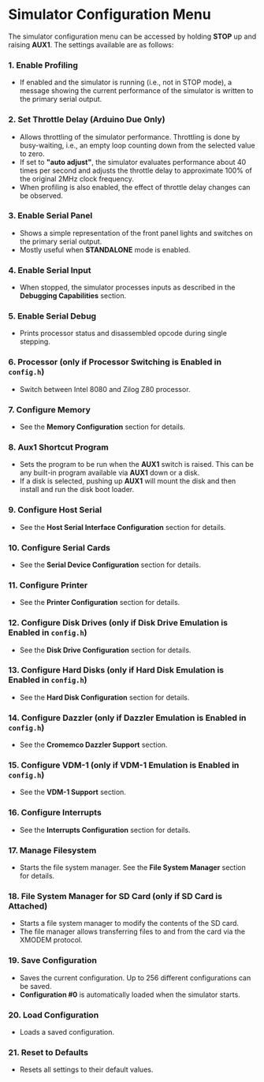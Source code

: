 # Simulator Configuration Menu

The simulator configuration menu can be accessed by holding **STOP** up and raising **AUX1**. The settings available are as follows:

### 1. Enable Profiling
- If enabled and the simulator is running (i.e., not in STOP mode), a message showing the current performance of the simulator is written to the primary serial output.

### 2. Set Throttle Delay (Arduino Due Only)
- Allows throttling of the simulator performance. Throttling is done by busy-waiting, i.e., an empty loop counting down from the selected value to zero.
- If set to **"auto adjust"**, the simulator evaluates performance about 40 times per second and adjusts the throttle delay to approximate 100% of the original 2MHz clock frequency.
- When profiling is also enabled, the effect of throttle delay changes can be observed.

### 3. Enable Serial Panel
- Shows a simple representation of the front panel lights and switches on the primary serial output.
- Mostly useful when **STANDALONE** mode is enabled.

### 4. Enable Serial Input
- When stopped, the simulator processes inputs as described in the **Debugging Capabilities** section.

### 5. Enable Serial Debug
- Prints processor status and disassembled opcode during single stepping.

### 6. Processor (only if Processor Switching is Enabled in `config.h`)
- Switch between Intel 8080 and Zilog Z80 processor.

### 7. Configure Memory
- See the **Memory Configuration** section for details.

### 8. Aux1 Shortcut Program
- Sets the program to be run when the **AUX1** switch is raised. This can be any built-in program available via **AUX1** down or a disk.
- If a disk is selected, pushing up **AUX1** will mount the disk and then install and run the disk boot loader.

### 9. Configure Host Serial
- See the **Host Serial Interface Configuration** section for details.

### 10. Configure Serial Cards
- See the **Serial Device Configuration** section for details.

### 11. Configure Printer
- See the **Printer Configuration** section for details.

### 12. Configure Disk Drives (only if Disk Drive Emulation is Enabled in `config.h`)
- See the **Disk Drive Configuration** section for details.

### 13. Configure Hard Disks (only if Hard Disk Emulation is Enabled in `config.h`)
- See the **Hard Disk Configuration** section for details.

### 14. Configure Dazzler (only if Dazzler Emulation is Enabled in `config.h`)
- See the **Cromemco Dazzler Support** section.

### 15. Configure VDM-1 (only if VDM-1 Emulation is Enabled in `config.h`)
- See the **VDM-1 Support** section.

### 16. Configure Interrupts
- See the **Interrupts Configuration** section for details.

### 17. Manage Filesystem
- Starts the file system manager. See the **File System Manager** section for details.

### 18. File System Manager for SD Card (only if SD Card is Attached)
- Starts a file system manager to modify the contents of the SD card.
- The file manager allows transferring files to and from the card via the XMODEM protocol.

### 19. Save Configuration
- Saves the current configuration. Up to 256 different configurations can be saved.
- **Configuration #0** is automatically loaded when the simulator starts.

### 20. Load Configuration
- Loads a saved configuration.

### 21. Reset to Defaults
- Resets all settings to their default values.
